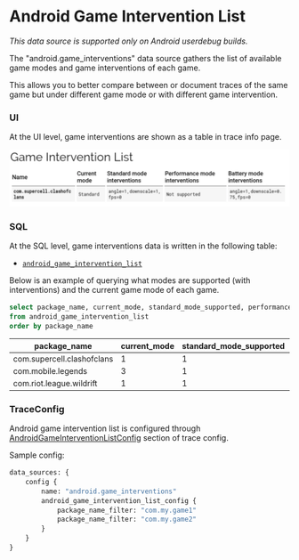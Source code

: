 # Android Game Intervention List

_This data source is supported only on Android userdebug builds._

The "android.game_interventions" data source gathers  the list of available game modes and game interventions of each game.

This allows you to better compare between or document traces of the same game but under different game mode or with different game intervention.

### UI

At the UI level, game interventions are shown as a table in trace info page.

![](/docs/images/android_game_interventions.png "Android game intervention list in the UI")

### SQL

At the SQL level, game interventions data is written in the following table:

* [`android_game_intervention_list`](docs/analysis/sql-tables.autogen#android_game_intervention_list)

Below is an example of querying what modes are supported (with interventions) and the current game mode of each game.

```sql
select package_name, current_mode, standard_mode_supported, performance_mode_supported, battery_mode_supported
from android_game_intervention_list
order by package_name
```
package_name | current_mode | standard_mode_supported | performance_mode_supported | battery_mode_supported
-------------|--------------|-------------------------|---------------------------|-----------------------
com.supercell.clashofclans | 1 | 1 | 0 | 1
com.mobile.legends | 3 | 1 | 0 | 1
com.riot.league.wildrift | 1 | 1 | 0 | 1

### TraceConfig

Android game intervention list is configured through [AndroidGameInterventionListConfig](/docs/reference/trace-config-proto.autogen#AndroidGameInterventionListConfig) section of trace config.

Sample config:

```protobuf
data_sources: {
    config {
        name: "android.game_interventions"
        android_game_intervention_list_config {
            package_name_filter: "com.my.game1"
            package_name_filter: "com.my.game2"
        }
    }
}
```
